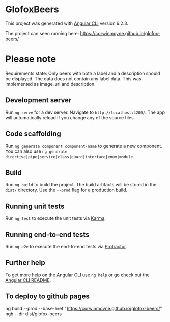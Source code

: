 # GlofoxBeers

This project was generated with [Angular CLI](https://github.com/angular/angular-cli) version 6.2.3.

The project can seen running here: https://corwinmoyne.github.io/glofox-beers/

# Please note
Requirements state: Only beers with both a label and a description should be displayed. The data does not contain any label data. This was implemented as image_url and description.

## Development server

Run `ng serve` for a dev server. Navigate to `http://localhost:4200/`. The app will automatically reload if you change any of the source files.

## Code scaffolding

Run `ng generate component component-name` to generate a new component. You can also use `ng generate directive|pipe|service|class|guard|interface|enum|module`.

## Build

Run `ng build` to build the project. The build artifacts will be stored in the `dist/` directory. Use the `--prod` flag for a production build.

## Running unit tests

Run `ng test` to execute the unit tests via [Karma](https://karma-runner.github.io).

## Running end-to-end tests

Run `ng e2e` to execute the end-to-end tests via [Protractor](http://www.protractortest.org/).

## Further help

To get more help on the Angular CLI use `ng help` or go check out the [Angular CLI README](https://github.com/angular/angular-cli/blob/master/README.md).

## To deploy to github pages
ng build --prod --base-href "https://corwinmoyne.github.io/glofox-beers/"
ngh --dir dist/glofox-beers

